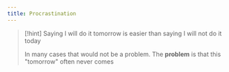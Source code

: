 ```yaml
---
title: Procrastination
---
```


>[!hint] Saying I will do it tomorrow is easier than saying I will not do it today
>
> In many cases that would not be a problem. The **problem** is that this "tomorrow" often never comes